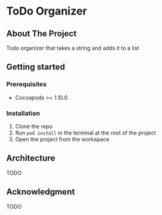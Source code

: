 # ToDo Organizer

## About The Project
Todo organizer that takes a string and adds it to a list

## Getting started

### Prerequisites

* Cocoapods >= 1.10.0

### Installation
1. Clone the repo
2. Run `pod install` in the terminal at the root of the project
3. Open the project from the workspace

## Architecture
TODO

## Acknowledgment
TODO

